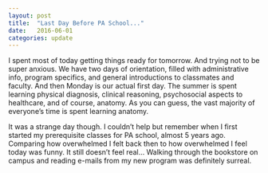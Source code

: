 ```yaml
---
layout: post
title:  "Last Day Before PA School..."
date:   2016-06-01
categories: update
---
```

I spent most of today getting things ready for tomorrow. And trying not to be super anxious. We have two days of orientation, filled with administrative info, program specifics, and general introductions to classmates and faculty. And then Monday is our actual first day. <!--end-->The summer is spent learning physical diagnosis, clinical reasoning, psychosocial aspects to healthcare, and of course, anatomy. As you can guess, the vast majority of everyone’s time is spent learning anatomy. 

It was a strange day though. I couldn’t help but remember when I first started my prerequisite classes for PA school, almost 5 years ago. Comparing how overwhelmed I felt back then to how overwhelmed I feel today was funny. It still doesn’t feel real… Walking through the bookstore on campus and reading e-mails from my new program was definitely surreal. 
